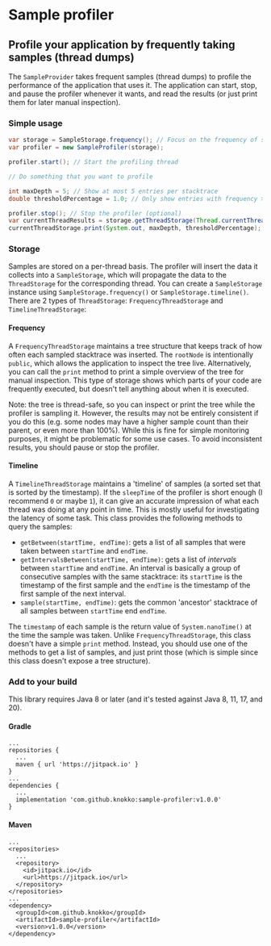 # Sample profiler
## Profile your application by frequently taking samples (thread dumps)
The `SampleProvider` takes frequent samples (thread dumps) to profile
the performance of the application that uses it. The application can
start, stop, and pause the profiler whenever it wants, and read the 
results (or just print them for later manual inspection).

### Simple usage
```java
var storage = SampleStorage.frequency(); // Focus on the frequency of stacktraces
var profiler = new SampleProfiler(storage);

profiler.start(); // Start the profiling thread

// Do something that you want to profile

int maxDepth = 5; // Show at most 5 entries per stacktrace
double thresholdPercentage = 1.0; // Only show entries with frequency >= 1%

profiler.stop(); // Stop the profiler (optional)
var currentThreadResults = storage.getThreadStorage(Thread.currentThread.id());
currentThreadStorage.print(System.out, maxDepth, thresholdPercentage);
```

### Storage
Samples are stored on a per-thread basis. The profiler will insert 
the data it collects into a `SampleStorage`, which will propagate
the data to the `ThreadStorage` for the corresponding thread. You
can create a `SampleStorage` instance using 
`SampleStorage.frequency()` or `SampleStorage.timeline()`. There
are 2 types of `ThreadStorage`: `FrequencyThreadStorage` and
`TimelineThreadStorage`:

#### Frequency
A `FrequencyThreadStorage` maintains a tree structure that keeps
track of how often each sampled stacktrace was inserted. The
`rootNode` is intentionally `public`, which allows the application
to inspect the tree live. Alternatively, you can call the `print`
method to print a simple overview of the tree for manual 
inspection. This type of storage shows which parts of your code
are frequently executed, but doesn't tell anything about when
it is executed.

Note: the tree is thread-safe, so you can inspect or print the
tree while the profiler is sampling it. However, the results may
not be entirely consistent if you do this (e.g. some nodes may
have a higher sample count than their parent, or even more than
100%). While this is fine for simple monitoring purposes, it
might be problematic for some use cases. To avoid inconsistent
results, you should pause or stop the profiler.

#### Timeline
A `TimelineThreadStorage` maintains a 'timeline' of samples
(a sorted set that is sorted by the timestamp). If the `sleepTime`
of the profiler is short enough (I recommend `0` or maybe `1`),
it can give an accurate impression of what each thread was doing
at any point in time. This is mostly useful for investigating the
latency of some task. This class provides the following methods to
query the samples:
- `getBetween(startTime, endTime)`: gets a list of all samples 
that were taken between `startTime` and `endTime`.
- `getIntervalsBetween(startTime, endTime)`: gets a list of
*intervals* between `startTime` and `endTime`. An interval is
basically a group of consecutive samples with the same stacktrace:
its `startTime` is the timestamp of the first sample and the
`endTime` is the timestamp of the first sample of the next 
interval.
- `sample(startTime, endTime)`: gets the common 'ancestor'
stacktrace of all samples between `startTime` end `endTime`.

The `timestamp` of each sample is the return value of
`System.nanoTime()` at the time the sample was taken.
Unlike `FrequencyThreadStorage`, this class doesn't have a 
simple `print` method. Instead, you should use one of the methods
to get a list of samples, and just print those (which is simple
since this class doesn't expose a tree structure).

### Add to your build
This library requires Java 8 or later (and it's tested against
Java 8, 11, 17, and 20).
#### Gradle
```
...
repositories {
  ...
  maven { url 'https://jitpack.io' }
}
...
dependencies {
  ...
  implementation 'com.github.knokko:sample-profiler:v1.0.0'
}
```

#### Maven
```
...
<repositories>
  ...
  <repository>
    <id>jitpack.io</id>
    <url>https://jitpack.io</url>
  </repository>
</repositories>
...
<dependency>
  <groupId>com.github.knokko</groupId>
  <artifactId>sample-profiler</artifactId>
  <version>v1.0.0</version>
</dependency>
```
